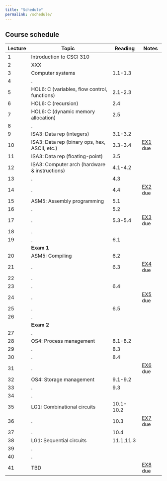 ```yaml
---
title: "Schedule"
permalink: /schedule/
---
```


## Course schedule

| Lecture | Topic                                         | Reading   | Notes     |
| ------- | --------------------------------------------- | --------- | --------- |
|       1 | Introduction to CSCI 310                      |           |           |
|       2 | XXX                                           |           |           |
|       3 | Computer systems                              | 1.1-1.3   |           |
|       4 | .                                             |           |           |
|       5 | HOL6: C (variables, flow control, functions)  | 2.1-2.3   |           |
|       6 | HOL6: C (recursion)                           | 2.4       |           |
|       7 | HOL6: C (dynamic memory allocation)           | 2.5       |           |
|       8 | .                                             |           |           |
|       9 | ISA3: Data rep (integers)                     | 3.1-3.2   |           |
|      10 | ISA3: Data rep (binary ops, hex, ASCII, etc.) | 3.3-3.4   | [EX1] due |
|      11 | ISA3: Data rep (floating-point)               | 3.5       |           |
|      12 | ISA3: Computer arch (hardware & instructions) | 4.1-4.2   |           |
|      13 | .                                             | 4.3       |           |
|      14 | .                                             | 4.4       | [EX2] due |
|      15 | ASM5: Assembly programming                    | 5.1       |           |
|      16 | .                                             | 5.2       |           |
|      17 | .                                             | 5.3-5.4   | [EX3] due |
|      18 | .                                             |           |           |
|      19 | .                                             | 6.1       |           |
|         | **Exam 1**                                    |           |           |
|      20 | ASM5: Compiling                               | 6.2       |           |
|      21 | .                                             | 6.3       | [EX4] due |
|      22 | .                                             |           |           |
|      23 | .                                             | 6.4       |           |
|      24 | .                                             |           | [EX5] due |
|      25 | .                                             | 6.5       |           |
|      26 | .                                             |           |           |
|         | **Exam 2**                                    |           |           |
|      27 | .                                             |           |           |
|      28 | OS4: Process management                       | 8.1-8.2   |           |
|      29 | .                                             | 8.3       |           |
|      30 | .                                             | 8.4       |           |
|      31 | .                                             |           | [EX6] due |
|      32 | OS4: Storage management                       | 9.1-9.2   |           |
|      33 | .                                             | 9.3       |           |
|      34 | .                                             |           |           |
|      35 | LG1: Combinational circuits                   | 10.1-10.2 |           |
|      36 | .                                             | 10.3      | [EX7] due |
|      37 | .                                             | 10.4      |           |
|      38 | LG1: Sequential circuits                      | 11.1,11.3 |           |
|      39 | .                                             |           |           |
|      40 | .                                             |           |           |
|      41 | TBD                                           |           | [EX8] due |

[EX1]: ../exercises/XXX
[EX2]: ../exercises/XXX
[EX3]: ../exercises/XXX
[EX4]: ../exercises/XXX
[EX5]: ../exercises/XXX
[EX6]: ../exercises/XXX
[EX7]: ../exercises/XXX
[EX8]: ../exercises/XXX
